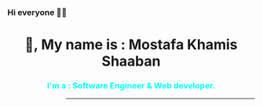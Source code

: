 ### Hi everyone 🤝🤗

  <h1 align="center">
    👋, My name is : Mostafa Khamis Shaaban
  </h1>

  <h3 style="text-align: center; color: aqua">
    I'm a : Software Engineer & Web developer.
  </h3>

>>> ---